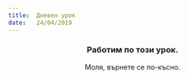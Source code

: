 ```yaml
---
title:  Дневен урок
date:   24/04/2019
---
```


### <center>Работим по този урок.</center>
<center>Моля, върнете се по-късно.</center>
